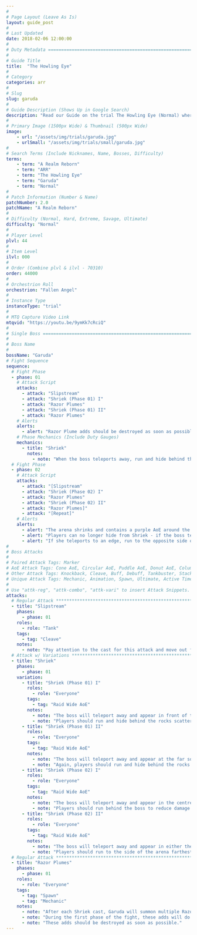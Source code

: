```yaml
---
#
# Page Layout (Leave As Is)
layout: guide_post
#
# Last Updated
date: 2018-02-06 12:00:00
#
# Duty Metadata ================================================================
#
# Guide Title
title:  "The Howling Eye"
#
# Category
categories: arr
#
# Slug
slug: garuda
#
# Guide Description (Shows Up in Google Search)
description: "Read our Guide on the trial The Howling Eye (Normal) where you'll face off against Garuda."
#
# Primary Image (1500px Wide) & Thumbnail (500px Wide)
image:
    - url: "/assets/img/trials/garuda.jpg"
    - urlSmall: "/assets/img/trials/small/garuda.jpg"
#
# Search Terms (Include Nicknames, Name, Bosses, Difficulty)
terms:
    - term: "A Realm Reborn"
    - term: "ARR"
    - term: "The Howling Eye"
    - term: "Garuda"
    - term: "Normal"
#
# Patch Information (Number & Name)
patchNumber: 2.0
patchName: "A Realm Reborn"
#
# Difficulty (Normal, Hard, Extreme, Savage, Ultimate)
difficulty: "Normal"
#
# Player Level
plvl: 44
#
# Item Level
ilvl: 000
#
# Order (Combine plvl & ilvl - 70310)
order: 44000
#
# Orchestrion Roll
orchestrion: "Fallen Angel"
#
# Instance Type
instanceType: "trial"
#
# MTQ Capture Video Link
mtqvid: "https://youtu.be/9ymKk7cRciQ"
#
# Single Boss ==================================================================
#
# Boss Name
#
bossName: "Garuda"
# Fight Sequence
sequence:
  # Fight Phase
  - phase: 01
    # Attack Script
    attacks:
      - attack: "Slipstream"
      - attack: "Shriek (Phase 01) I"
      - attack: "Razor Plumes"
      - attack: "Shriek (Phase 01) II"
      - attack: "Razor Plumes"
    # Alerts
    alerts:
      - alert: "Razor Plume adds should be destroyed as soon as possible during this phase to ensure the survival of the rock pillars."
    # Phase Mechanics (Include Duty Gauges)
    mechanics:
      - title: "Shriek"
        notes:
          - note: "When the boss teleports away, run and hide behind the rocks to avoid being hit by Shriek - the rock must be between you and the boss."
  # Fight Phase
  - phase: 02
    # Attack Script
    attacks:
      - attack: "[Slipstream"
      - attack: "Shriek (Phase 02) I"
      - attack: "Razor Plumes"
      - attack: "Shriek (Phase 02) II"
      - attack: "Razor Plumes]"
      - attack: "[Repeat]"
    # Alerts
    alerts:
      - alert: "The arena shrinks and contains a purple AoE around the edge that causes damage - avoid standing in this at all costs."
      - alert: "Players can no longer hide from Shriek - if the boss teleports to the center, run behind her."
      - alert: "If she teleports to an edge, run to the opposite side of the arena to reduce damage."
#
# Boss Attacks
#
# Paired Attack Tags: Marker
# AoE Attack Tags: Cone AoE, Circular AoE, Puddle AoE, Donut AoE, Column AoE, Area AoE, Point Blank AoE, Raid Wide AoE, Proximity AoE
# Other Attack Tags: Knockback, Cleave, Buff, Debuff, Tankbuster, Stack, Spread, Tether, Stun
# Unique Attack Tags: Mechanic, Animation, Spawn, Ultimate, Active Time Maneuver
#
# Use "attk-reg", "attk-combo", "attk-vari" to insert Attack Snippets.
attacks:
  # Regular Attack *************************************************************
  - title: "Slipstream"
    phases:
      - phase: 01
    roles:
      - role: "Tank"
    tags:
      - tag: "Cleave"
    notes:
      - note: "Pay attention to the cast for this attack and move out from in front of the boss to avoid damage."
  # Attack w/ Variations ***************************************************
  - title: "Shriek"
    phases:
      - phase: 01
    variation:
      - title: "Shriek (Phase 01) I"
        roles:
          - role: "Everyone"
        tags:
          - tag: "Raid Wide AoE"
        notes:
          - note: "The boss will teleport away and appear in front of the rock at the north of the arena."
          - note: "Players should run and hide behind the rocks scattered around the arena to avoid being hit."
      - title: "Shriek (Phase 01) II"
        roles:
          - role: "Everyone"
        tags:
          - tag: "Raid Wide AoE"
        notes:
          - note: "The boss will teleport away and appear at the far south of the arena."
          - note: "Again, players should run and hide behind the rocks scattered around the arena to avoid being hit."
      - title: "Shriek (Phase 02) I"
        roles:
          - role: "Everyone"
        tags:
          - tag: "Raid Wide AoE"
        notes:
          - note: "The boss will teleport away and appear in the centre of the arena."
          - note: "Players should run behind the boss to reduce damage received."
      - title: "Shriek (Phase 02) II"
        roles:
          - role: "Everyone"
        tags:
          - tag: "Raid Wide AoE"
        notes:
          - note: "The boss will teleport away and appear in either the north or south of the arena."
          - note: "Players should run to the side of the arena farthest from the boss without entering the purple arena AoE."
  # Regular Attack *********************************************************
  - title: "Razor Plumes"
    phases:
      - phase: 01
    roles:
      - role: "Everyone"
    tags:
      - tag: "Spawn"
      - tag: "Mechanic"
    notes:
      - note: "After each Shriek cast, Garuda will summon multiple Razor Plume adds."
      - note: "During the first phase of the fight, these adds will do damage to the rocks in the arena, potentially destroying them before you can use them to hide."
      - note: "These adds should be destroyed as soon as possible."
---
```

